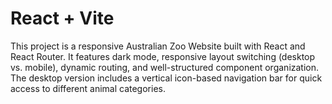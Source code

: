 # React + Vite
This project is a responsive Australian Zoo Website built with React and React Router. It features dark mode, responsive layout switching (desktop vs. mobile), dynamic routing, and well-structured component organization. The desktop version includes a vertical icon-based navigation bar for quick access to different animal categories.
